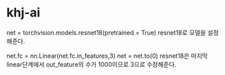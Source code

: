 # khj-ai

net = torchvision.models.resnet18(pretrained = True)
resnet18로 모델을 설정해준다.

net.fc = nn.Linear(net.fc.in_features,3)
net = net.to(0)
resnet18은 마지막 linear단계에서 out_feature의 수가 1000이므로 3으로 수정해준다.

